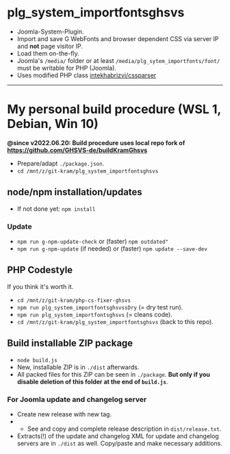 # plg_system_importfontsghsvs

- Joomla-System-Plugin.
- Import and save G WebFonts and browser dependent CSS via server IP and **not** page visitor IP.
- Load them on-the-fly.
- Joomla's `/media/` folder or at least `/media/plg_sytem_importfonts/font/` must be writable for PHP (Joomla).
- Uses modified PHP class [intekhabrizvi/cssparser](https://github.com/intekhabrizvi/cssparser)

-----------------------------------------------------

# My personal build procedure (WSL 1, Debian, Win 10)

**@since v2022.06.20: Build procedure uses local repo fork of https://github.com/GHSVS-de/buildKramGhsvs**

- Prepare/adapt `./package.json`.
- `cd /mnt/z/git-kram/plg_system_importfontsghsvs`

## node/npm installation/updates
- If not done yet: `npm install`

### Update
- `npm run g-npm-update-check` or (faster) `npm outdated"`
- `npm run g-npm-update` (if needed) or (faster) `npm update --save-dev`

## PHP Codestyle
If you think it's worth it.
- `cd /mnt/z/git-kram/php-cs-fixer-ghsvs`
- `npm run plg_system_importfontsghsvssDry` (= dry test run).
- `npm run plg_system_importfontsghsvs` (= cleans code).
- `cd /mnt/z/git-kram/plg_system_importfontsghsvs` (back to this repo).

## Build installable ZIP package
- `node build.js`
- New, installable ZIP is in `./dist` afterwards.
- All packed files for this ZIP can be seen in `./package`. **But only if you disable deletion of this folder at the end of `build.js`**.

### For Joomla update and changelog server
- Create new release with new tag.
- - See and copy and complete release description in `dist/release.txt`.
- Extracts(!) of the update and changelog XML for update and changelog servers are in `./dist` as well. Copy/paste and make necessary additions.
